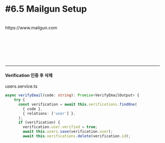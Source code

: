 # #6.5 Mailgun Setup

<br>
https://www.mailgun.com
<br><br><br><br><br><br><br>

---

#### Verification 인증 후 삭제

users.service.ts

```ts
async verifyEmail(code: string): Promise<VerifyEmailOutput> {
    try {
      const verification = await this.verifications.findOne(
        { code },
        { relations: ['user'] },
      );
      if (verification) {
        verification.user.verified = true;
        await this.users.save(verification.user);
        await this.verifications.delete(verification.id);
```

